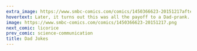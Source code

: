 ```yaml
---
extra_image: https://www.smbc-comics.com/comics/1450366623-20151217after.png
hovertext: Later, it turns out this was all the payoff to a Dad-prank.
image: https://www.smbc-comics.com/comics/1450366623-20151217.png
next_comic: licorice
prev_comic: science-communication
title: Dad Jokes
---
```


